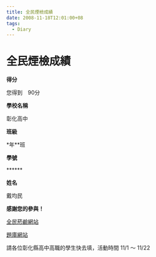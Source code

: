 ```yaml
---
title: 全民煙檢成績
date: 2008-11-18T12:01:00+08
tags:
  - Diary
---
```

# 全民煙檢成績

**得分**

您得到　90分

**學校名稱**

彰化高中

**班級**

\*年\*\*班

**學號**

\*\*\*\*\*\*

**姓名**

戴均民

**感謝您的參與！**

[全民菸鹼網站](http://www.no-tobacco.chshb.gov.tw/)

[題庫網站](http://health99.doh.gov.tw/box2/smokefreelife/Default.aspx)

請各位彰化縣高中高職的學生快去填，活動時間 11/1 ～ 11/22
